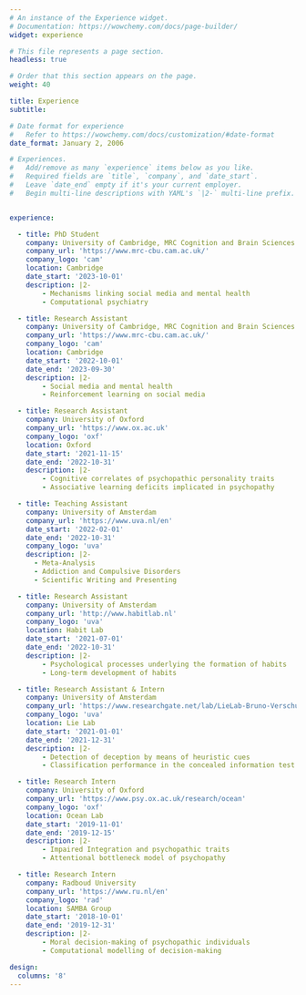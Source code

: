 ```yaml
---
# An instance of the Experience widget.
# Documentation: https://wowchemy.com/docs/page-builder/
widget: experience

# This file represents a page section.
headless: true

# Order that this section appears on the page.
weight: 40

title: Experience
subtitle:

# Date format for experience
#   Refer to https://wowchemy.com/docs/customization/#date-format
date_format: January 2, 2006

# Experiences.
#   Add/remove as many `experience` items below as you like.
#   Required fields are `title`, `company`, and `date_start`.
#   Leave `date_end` empty if it's your current employer.
#   Begin multi-line descriptions with YAML's `|2-` multi-line prefix.


experience:

  - title: PhD Student
    company: University of Cambridge, MRC Cognition and Brain Sciences Unit
    company_url: 'https://www.mrc-cbu.cam.ac.uk/'
    company_logo: 'cam'
    location: Cambridge
    date_start: '2023-10-01'
    description: |2-
        - Mechanisms linking social media and mental health
        - Computational psychiatry

  - title: Research Assistant
    company: University of Cambridge, MRC Cognition and Brain Sciences Unit
    company_url: 'https://www.mrc-cbu.cam.ac.uk/'
    company_logo: 'cam'
    location: Cambridge
    date_start: '2022-10-01'
    date_end: '2023-09-30'
    description: |2-
        - Social media and mental health
        - Reinforcement learning on social media

  - title: Research Assistant
    company: University of Oxford
    company_url: 'https://www.ox.ac.uk'
    company_logo: 'oxf'
    location: Oxford
    date_start: '2021-11-15'
    date_end: '2022-10-31'
    description: |2-
        - Cognitive correlates of psychopathic personality traits
        - Associative learning deficits implicated in psychopathy

  - title: Teaching Assistant
    company: University of Amsterdam
    company_url: 'https://www.uva.nl/en'
    date_start: '2022-02-01'
    date_end: '2022-10-31'
    company_logo: 'uva'
    description: |2-
      - Meta-Analysis
      - Addiction and Compulsive Disorders
      - Scientific Writing and Presenting

  - title: Research Assistant
    company: University of Amsterdam
    company_url: 'http://www.habitlab.nl'
    company_logo: 'uva'
    location: Habit Lab
    date_start: '2021-07-01'
    date_end: '2022-10-31'
    description: |2-
        - Psychological processes underlying the formation of habits
        - Long-term development of habits

  - title: Research Assistant & Intern
    company: University of Amsterdam
    company_url: 'https://www.researchgate.net/lab/LieLab-Bruno-Verschuere'
    company_logo: 'uva'
    location: Lie Lab
    date_start: '2021-01-01'
    date_end: '2021-12-31'
    description: |2-
        - Detection of deception by means of heuristic cues
        - Classification performance in the concealed information test

  - title: Research Intern
    company: University of Oxford
    company_url: 'https://www.psy.ox.ac.uk/research/ocean'
    company_logo: 'oxf'
    location: Ocean Lab
    date_start: '2019-11-01'
    date_end: '2019-12-15'
    description: |2-
        - Impaired Integration and psychopathic traits
        - Attentional bottleneck model of psychopathy

  - title: Research Intern
    company: Radboud University
    company_url: 'https://www.ru.nl/en'
    company_logo: 'rad'
    location: SAMBA Group
    date_start: '2018-10-01'
    date_end: '2019-12-31'
    description: |2-
        - Moral decision-making of psychopathic individuals
        - Computational modelling of decision-making

design:
  columns: '8'
---
```

